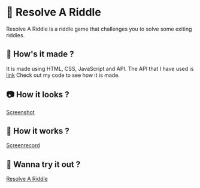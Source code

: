 # 🙌 Resolve A Riddle
Resolve A Riddle is a riddle game that challenges you to solve some exiting riddles.

## 🎨 How's it made ?
It is made using HTML, CSS, JavaScript and API. 
The API that I have used is [link](https://riddles-api.vercel.app)
Check out my code to see how it is made.

## 📷 How it looks ?
[Screenshot ](https://github.com/anjaliB1/Resolve-A-Riddle/assets/130470021/a0f0c5c3-82fa-444c-8f74-7d89550c53aa)

## 🎥 How it works ?
[Screenrecord ](https://github.com/anjaliB1/Resolve-A-Riddle/assets/130470021/ac7cdf22-de1b-4f92-8144-aa181390ef74)

## 👀 Wanna try it out ?
[Resolve A Riddle](https://anjalib1.github.io/Programming-Jokes/)
